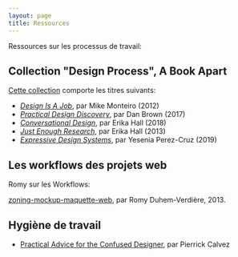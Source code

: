 ```yaml
---
layout: page
title: Ressources
---
```


Ressources sur les processus de travail:

## Collection "Design Process", A Book Apart

[Cette collection](https://abookapart.com/collections/design-process) comporte les titres suivants:

- *[Design Is A Job](https://abookapart.com/products/design-is-a-job)*, par Mike Monteiro (2012)
- *[Practical Design Discovery](https://abookapart.com/products/practical-design-discovery)*, par Dan Brown (2017)
- *[Conversational Design](https://abookapart.com/products/conversational-design)*, par Erika Hall (2018)
- *[Just Enough Research](https://abookapart.com/products/just-enough-research)*, par Erika Hall (2013)
- *[Expressive Design Systems](https://abookapart.com/products/expressive-design-systems)*, par Yesenia Perez-Cruz (2019)

## Les workflows des projets web

Romy sur les Workflows:

[zoning-mockup-maquette-web](http://romy.tetue.net/zoning-mockup-maquette-web), par Romy Duhem-Verdière, 2013.



## Hygiène de travail

- [Practical Advice for the Confused Designer](http://pierrickcalvez.com/journal/practical-advice-for-the-confused-designer), par Pierrick Calvez

